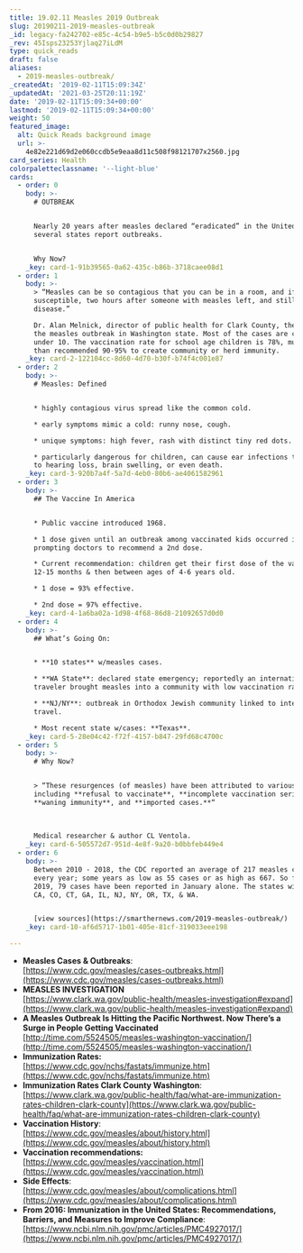 ```yaml
---
title: 19.02.11 Measles 2019 Outbreak
slug: 20190211-2019-measles-outbreak
_id: legacy-fa242702-e85c-4c54-b9e5-b5c0d0b29827
_rev: 45Isps23253Yjlaq27iLdM
type: quick_reads
draft: false
aliases:
  - 2019-measles-outbreak/
_createdAt: '2019-02-11T15:09:34Z'
_updatedAt: '2021-03-25T20:11:19Z'
date: '2019-02-11T15:09:34+00:00'
lastmod: '2019-02-11T15:09:34+00:00'
weight: 50
featured_image:
  alt: Quick Reads background image
  url: >-
    4e82e221d69d2e060ccdb5e9eaa8d11c508f98121707x2560.jpg
card_series: Health
colorpaletteclassname: '--light-blue'
cards:
  - order: 0
    body: >-
      # OUTBREAK


      Nearly 20 years after measles declared “eradicated” in the United States,
      several states report outbreaks.


      Why Now?
    _key: card-1-91b39565-0a62-435c-b86b-3718caee08d1
  - order: 1
    body: >-
      > “Measles can be so contagious that you can be in a room, and if you’re
      susceptible, two hours after someone with measles left, and still get the
      disease.”  

      Dr. Alan Melnick, director of public health for Clark County, the site of
      the measles outbreak in Washington state. Most of the cases are children
      under 10. The vaccination rate for school age children is 78%, much lower
      than recommended 90-95% to create community or herd immunity.
    _key: card-2-122104cc-8d60-4d70-b30f-b74f4c001e87
  - order: 2
    body: >-
      # Measles: Defined


      * highly contagious virus spread like the common cold.

      * early symptoms mimic a cold: runny nose, cough.

      * unique symptoms: high fever, rash with distinct tiny red dots.

      * particularly dangerous for children, can cause ear infections that lead
      to hearing loss, brain swelling, or even death.
    _key: card-3-920b7a4f-5a7d-4eb0-80b6-ae4061582961
  - order: 3
    body: >-
      ## The Vaccine In America


      * Public vaccine introduced 1968.

      * 1 dose given until an outbreak among vaccinated kids occurred in 1989,
      prompting doctors to recommend a 2nd dose.

      * Current recommendation: children get their first dose of the vaccine at
      12-15 months & then between ages of 4-6 years old.

      * 1 dose = 93% effective.

      * 2nd dose = 97% effective.
    _key: card-4-1a6ba02a-1d98-4f68-86d8-21092657d0d0
  - order: 4
    body: >-
      ## What’s Going On:


      * **10 states** w/measles cases.

      * **WA State**: declared state emergency; reportedly an international
      traveler brought measles into a community with low vaccination rates.

      * **NJ/NY**: outbreak in Orthodox Jewish community linked to international
      travel.

      * Most recent state w/cases: **Texas**.
    _key: card-5-28e04c42-f72f-4157-b847-29fd68c4700c
  - order: 5
    body: >-
      # Why Now?


      > “These resurgences (of measles) have been attributed to various causes,
      including **refusal to vaccinate**, **incomplete vaccination series**,
      **waning immunity**, and **imported cases.**“  
        
        
        
      Medical researcher & author CL Ventola.
    _key: card-6-505572d7-951d-4e8f-9a20-b0bbfeb449e4
  - order: 6
    body: >-
      Between 2010 - 2018, the CDC reported an average of 217 measles cases
      every year; some years as low as 55 cases or as high as 667. So far in
      2019, 79 cases have been reported in January alone. The states with cases:
      CA, CO, CT, GA, IL, NJ, NY, OR, TX, & WA.


      [view sources](https://smarthernews.com/2019-measles-outbreak/)
    _key: card-10-af6d5717-1b01-405e-81cf-319033eee198

---
```

* **Measles Cases & Outbreaks**:  
[https://www.cdc.gov/measles/cases-outbreaks.html](https://www.cdc.gov/measles/cases-outbreaks.html)
* **MEASLES INVESTIGATION**  
[https://www.clark.wa.gov/public-health/measles-investigation#expand](https://www.clark.wa.gov/public-health/measles-investigation#expand)
* **A Measles Outbreak Is Hitting the Pacific Northwest. Now There’s a Surge in People Getting Vaccinated**  
[http://time.com/5524505/measles-washington-vaccination/](http://time.com/5524505/measles-washington-vaccination/)
* **Immunization Rates:**  
[https://www.cdc.gov/nchs/fastats/immunize.htm](https://www.cdc.gov/nchs/fastats/immunize.htm)
* **Immunization Rates Clark County Washington**:  
[https://www.clark.wa.gov/public-health/faq/what-are-immunization-rates-children-clark-county](https://www.clark.wa.gov/public-health/faq/what-are-immunization-rates-children-clark-county)
* **Vaccination History**:  
[https://www.cdc.gov/measles/about/history.html](https://www.cdc.gov/measles/about/history.html)
* **Vaccination recommendations:**  
[https://www.cdc.gov/measles/vaccination.html](https://www.cdc.gov/measles/vaccination.html)
* **Side Effects**:  
[https://www.cdc.gov/measles/about/complications.html](https://www.cdc.gov/measles/about/complications.html)
* **From 2016: Immunization in the United States: Recommendations, Barriers, and Measures to Improve Compliance**:  
[https://www.ncbi.nlm.nih.gov/pmc/articles/PMC4927017/](https://www.ncbi.nlm.nih.gov/pmc/articles/PMC4927017/)